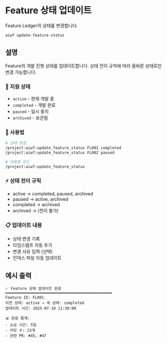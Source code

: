 # Feature 상태 업데이트

Feature Ledger의 상태를 변경합니다.

```bash
aiwf update-feature-status
```

## 설명

Feature의 개발 진행 상태를 업데이트합니다. 상태 전이 규칙에 따라 올바른 상태로만 변경 가능합니다.

### 🎯 지원 상태
- `active` - 현재 개발 중
- `completed` - 개발 완료
- `paused` - 일시 중지
- `archived` - 보관됨

### 📝 사용법
```bash
# 상태 변경
/project:aiwf:update_feature_status FL001 completed
/project:aiwf:update_feature_status FL002 paused

# 대화형 모드
/project:aiwf:update_feature_status
```

### ⚡ 상태 전이 규칙
- active → completed, paused, archived
- paused → active, archived
- completed → archived
- archived → (전이 불가)

### 📋 업데이트 내용
- 상태 변경 기록
- 타임스탬프 자동 추가
- 변경 사유 입력 (선택)
- 인덱스 파일 자동 업데이트

## 예시 출력
```
✅ Feature 상태 업데이트 완료
━━━━━━━━━━━━━━━━━━━━━━━━━━━━━━━━━━━━━━━━━━━━━━━
Feature ID: FL001
이전 상태: active → 새 상태: completed
업데이트 시간: 2025-07-10 11:30:00

📊 완료 통계:
- 소요 시간: 5일
- 커밋 수: 23개
- 관련 PR: #45, #47
```
